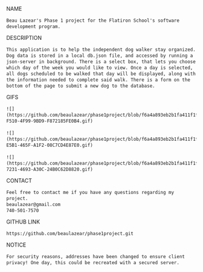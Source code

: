 NAME

    Beau Lazear's Phase 1 project for the Flatiron School's software development program.

DESCRIPTION

    This application is to help the independent dog walker stay organized. Dog data is stored in a local db.json file, and accessed by running a json-server in background. There is a select box, that lets you choose which day of the week you would like to view. Once a day is selected, all dogs scheduled to be walked that day will be displayed, along with the information needed to complete said walk. There is a form on the bottom of the page to submit a new dog to the database.

GIFS

    ![](https://github.com/beaulazear/phase1project/blob/f6a4a893eb2b1fa411f1fbaf1068cc5c1255758c/0B594AD7-F510-4F99-9BD9-F872185FE0B4.gif)

    ![](https://github.com/beaulazear/phase1project/blob/f6a4a893eb2b1fa411f1fbaf1068cc5c1255758c/0F3C07F9-E5B1-465F-A1F2-08C7CD4E87E0.gif)

    ![](https://github.com/beaulazear/phase1project/blob/f6a4a893eb2b1fa411f1fbaf1068cc5c1255758c/861CCFBF-7231-4693-A30C-24B0C62D8820.gif)

CONTACT

    Feel free to contact me if you have any questions regarding my project.
    beaulazear@gmail.com
    740-501-7570

GITHUB LINK

    https://github.com/beaulazear/phase1project.git

NOTICE

    For security reasons, addresses have been changed to ensure client privacy! One day, this could be recreated with a secured server.